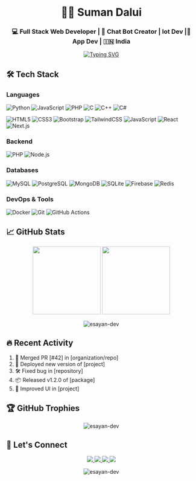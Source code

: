 <h1 align="center">🧑‍💻 Suman Dalui</h1>
<h3 align="center">💻 Full Stack Web Developer | 🤖 Chat Bot Creator | Iot Dev |📱 App Dev | 🇮🇳 India</h3>


<p align="center">
  <a href="https://git.io/typing-svg">
    <img src="https://readme-typing-svg.demolab.com?font=Fira+Code&weight=600&size=24&duration=4000&pause=1000&color=7F5AF0&center=true&vCenter=true&width=500&lines=Full+Stack+Developer;Open+Source+Contributor;Tech+Enthusiast;Problem+Solver" alt="Typing SVG" />
  </a>
</p>

## 🛠️ Tech Stack

### Languages
![Python](https://img.shields.io/badge/-Python-3776AB?style=flat-square&logo=python&logoColor=white)
![JavaScript](https://img.shields.io/badge/-JavaScript-F7DF1E?style=flat-square&logo=javascript&logoColor=black)
![PHP](https://img.shields.io/badge/-PHP-777BB4?style=flat-square&logo=php&logoColor=white)
![C](https://img.shields.io/badge/-C-00599C?style=flat-square&logo=c&logoColor=white)
![C++](https://img.shields.io/badge/-C++-00599C?style=flat-square&logo=c%2B%2B&logoColor=white)
![C#](https://img.shields.io/badge/-C%23-239120?style=flat-square&logo=c-sharp&logoColor=white)

![HTML5](https://img.shields.io/badge/-HTML5-E34F26?style=flat-square&logo=html5&logoColor=white)
![CSS3](https://img.shields.io/badge/-CSS3-1572B6?style=flat-square&logo=css3&logoColor=white)
![Bootstrap](https://img.shields.io/badge/-Bootstrap-7952B3?style=flat-square&logo=bootstrap&logoColor=white)
![TailwindCSS](https://img.shields.io/badge/-TailwindCSS-06B6D4?style=flat-square&logo=tailwind-css&logoColor=white)
![JavaScript](https://img.shields.io/badge/-JavaScript-F7DF1E?style=flat-square&logo=javascript&logoColor=black)
![React](https://img.shields.io/badge/-React-61DAFB?style=flat-square&logo=react&logoColor=black)
![Next.js](https://img.shields.io/badge/-Next.js-000000?style=flat-square&logo=next.js&logoColor=white)

### Backend
![PHP](https://img.shields.io/badge/-PHP-777BB4?style=flat-square&logo=php&logoColor=white)
![Node.js](https://img.shields.io/badge/-Node.js-339933?style=flat-square&logo=node.js&logoColor=white)

### Databases
![MySQL](https://img.shields.io/badge/-MySQL-4479A1?style=flat-square&logo=mysql&logoColor=white)
![PostgreSQL](https://img.shields.io/badge/-PostgreSQL-4169E1?style=flat-square&logo=postgresql&logoColor=white)
![MongoDB](https://img.shields.io/badge/-MongoDB-47A248?style=flat-square&logo=mongodb&logoColor=white)
![SQLite](https://img.shields.io/badge/-SQLite-003B57?style=flat-square&logo=sqlite&logoColor=white)
![Firebase](https://img.shields.io/badge/-Firebase-FFCA28?style=flat-square&logo=firebase&logoColor=black)
![Redis](https://img.shields.io/badge/-Redis-DC382D?style=flat-square&logo=redis&logoColor=white)

### DevOps & Tools
![Docker](https://img.shields.io/badge/-Docker-2496ED?style=flat-square&logo=docker&logoColor=white)
![Git](https://img.shields.io/badge/-Git-F05032?style=flat-square&logo=git&logoColor=white)
![GitHub Actions](https://img.shields.io/badge/-GitHub_Actions-2088FF?style=flat-square&logo=github-actions&logoColor=white)

## 📈 GitHub Stats

<p align="center">
  <img height="180em" src="https://github-readme-stats.vercel.app/api?username=esayan-dev&show_icons=true&theme=nightowl&include_all_commits=true&count_private=true&hide_border=true&bg_color=0D1117" />
  <img height="180em" src="https://github-readme-stats.vercel.app/api/top-langs/?username=esayan-dev&layout=compact&theme=nightowl&hide_border=true&bg_color=0D1117" />
</p>

<p align="center">
  <img src="https://github-readme-streak-stats.herokuapp.com/?user=esayan-dev&theme=nightowl&hide_border=true&background=0D1117" alt="esayan-dev" />
</p>

## 🔥 Recent Activity

<!--START_SECTION:activity-->
1. 🎉 Merged PR [#42] in [organization/repo]
2. 🚀 Deployed new version of [project]
3. 🛠️ Fixed bug in [repository]
4. 📦 Released v1.2.0 of [package]
5. 🎨 Improved UI in [project]
<!--END_SECTION:activity-->

## 🏆 GitHub Trophies

<p align="center">
  <img src="https://github-profile-trophy.vercel.app/?username=esayan-dev&theme=onedark&no-frame=true&no-bg=true&row=1&column=7" alt="esayan-dev" />
</p>

## 🤝 Let's Connect

<p align="center">
  <a href="#">
    <img src="https://img.shields.io/badge/-LinkedIn-0A66C2?style=for-the-badge&logo=linkedin&logoColor=white" />
  </a>
  <a href="#">
    <img src="https://img.shields.io/badge/-Twitter-1DA1F2?style=for-the-badge&logo=twitter&logoColor=white" />
  </a>
  <a href="mailto:esayanmondal@gmail.com">
    <img src="https://img.shields.io/badge/-Email-EA4335?style=for-the-badge&logo=gmail&logoColor=white" />
  </a>
  <a href="https://github.com/esayan-dev/">
    <img src="https://img.shields.io/badge/-Portfolio-FF7139?style=for-the-badge&logo=firefox&logoColor=white" />
  </a>
</p>

<p align="center">
  <img src="https://komarev.com/ghpvc/?username=esayan-dev&label=Profile%20views&color=7F5AF0&style=flat" alt="esayan-dev" />
</p>
